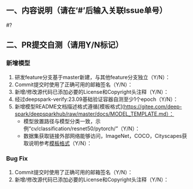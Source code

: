 ## 一、内容说明（请在‘#’后输入关联Issue单号）
#?

## 二、PR提交自测（请用Y/N标记）
### 新增模型
1. 研发feature分支基于master新建，与其他feature分支独立（Y/N）：
2. Commit提交时使用了正确可用的邮箱签名（Y/N）：
3. 新增/修改源代码已添加必要的License和Copyright头注释（Y/N）：
4. 经过deepspark-verify:23.09基础验证容器自测至少1个epoch（Y/N）：
5. 新增模型README文档描述格式遵循[模板格式](https://gitee.com/deep-spark/deepsparkhub/raw/master/docs/MODEL_TEMPLATE.md）：
    - 模型放置路径与模型分类一致，示例“cv/classification/resnet50/pytorch/”（Y/N）：
    - 数据集获取链接外部网络能够访问，ImageNet，COCO，Cityscapes获取说明参考[模板格式](https://gitee.com/deep-spark/deepsparkhub/raw/master/docs/DATASET.md)（Y/N）：

### Bug Fix
1. Commit提交时使用了正确可用的邮箱签名（Y/N）：
2. 新增/修改源代码已添加必要的License和Copyright头注释（Y/N）：